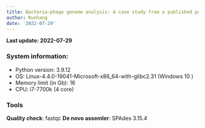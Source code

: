 ```yaml
---
title: Bacteria-phage genome analysis: A case study from a published paper
author: Runhang
date: '2022-07-29'
---
```


**Last update: 2022-07-29**


### System information:
- Python version: 3.9.12
- OS: Linux-4.4.0-19041-Microsoft-x86_64-with-glibc2.31 (Windows 10 )
- Memory limit (in Gb): 16
- CPU: i7-7700k (4 core)



### Tools 
**Quality check**: fastqc 
**De novo assemler**: SPAdes 3.15.4
 
